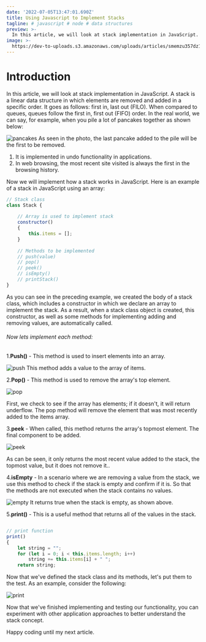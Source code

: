 ```yaml
---
date: '2022-07-05T13:47:01.690Z'
title: Using Javascript to Implement Stacks
tagline: # javascript # node # data structures
preview: >-
  In this article, we will look at stack implementation in JavaScript. A stack is a linear data structure in which elements are removed and added in a specific order.
image: >-
  https://dev-to-uploads.s3.amazonaws.com/uploads/articles/smemzu357dz1z2vtxgfc.png
---
```

# Introduction

In this article, we will look at stack implementation in JavaScript. A stack is a linear data structure in which elements are removed and added in a specific order.
It goes as follows: first in, last out (FILO). When compared to queues, queues follow the first in, first out (FIFO) order.
In the real world, we can say, for example, when you pile a lot of pancakes together as shown below:

![pancakes](https://dev-to-uploads.s3.amazonaws.com/uploads/articles/927bu3puaq8cnheg4pxl.jpg)
As seen in the photo, the last pancake added to the pile will be the first to be removed.

1. It is implemented in undo functionality in applications.
2. In web browsing, the most recent site visited is always the first in the browsing history.

Now we will implement how a stack works in JavaScript. Here is an example of a stack in JavaScript using an array:
  
```JavaScript
// Stack class
class Stack {
  
    // Array is used to implement stack
    constructor()
    {
        this.items = [];
    }
  
    // Methods to be implemented
    // push(value)
    // pop()
    // peek()
    // isEmpty()
    // printStack()
}

```

As you can see in the preceding example, we created the body of a stack class, which includes a constructor in which we declare an array to implement the stack. As a result, when a stack class object is created, this constructor, as well as some methods for implementing adding and removing values, are automatically called.

###### Now lets implement each method:

1.**Push()** - This method is used to insert elements into an array.


![push](https://dev-to-uploads.s3.amazonaws.com/uploads/articles/99gz2xotqpjf21xwg3qz.PNG)
This method adds a value to the array of items.

2.**Pop()** - This method is used to remove the array's top element.


![pop](https://dev-to-uploads.s3.amazonaws.com/uploads/articles/nn08p45c3b09mwnv1zse.PNG)

First, we check to see if the array has elements; if it doesn't, it will return underflow. The pop method will remove the element that was most recently added to the items array.

3.**peek** - When called, this method returns the array's topmost element. The final component to be added.

![peek](https://dev-to-uploads.s3.amazonaws.com/uploads/articles/izc5ippz5p00h7momf7n.PNG)

As can be seen, it only returns the most recent value added to the stack, the topmost value, but it does not remove it..

4.**isEmpty** - In a scenario where we are removing a value from the stack, we use this method to check if the stack is empty and confirm if it is. So that the methods are not executed when the stack contains no values.


![empty](https://dev-to-uploads.s3.amazonaws.com/uploads/articles/o1ig5lskbe1olxe4z9ip.PNG)
It returns true when the stack is empty, as shown above.

5.**print()** - This is a useful method that returns all of the values in the stack.

```JavaScript

// print function
print()
{
    let string = "";
    for (let i = 0; i < this.items.length; i++)
        string += this.items[i] + " ";
    return string;

```

Now that we've defined the stack class and its methods, let's put them to the test. As an example, consider the following:

![print](https://dev-to-uploads.s3.amazonaws.com/uploads/articles/dl6if6c73eb38cf6pfy1.png)
 
Now that we've finished implementing and testing our functionality, you can experiment with other application approaches to better understand the stack concept.

Happy coding until my next article.




